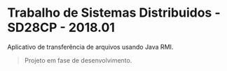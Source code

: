 # Trabalho de Sistemas Distribuidos - SD28CP - 2018.01

  Aplicativo de transferência de arquivos usando Java RMI.

> Projeto em fase de desenvolvimento.
